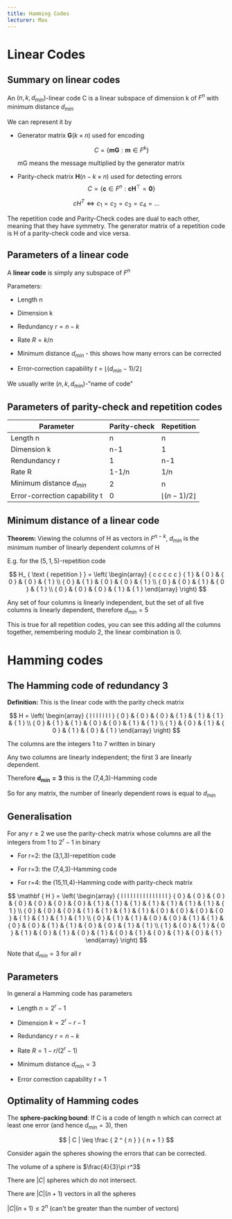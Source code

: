 ```yaml
---
title: Hamming Codes
lecturer: Max
---
```


# Linear Codes

## Summary on linear codes

An $(n,k,d_{min})$-linear code C is a linear subspace of dimension k of
$F^n$ with minimum distance $d_{min}$

We can represent it by

- Generator matrix $\mathbf{G}(k\times n)$ used for encoding

  $$
  C = \left\{ \mathbf { m } \mathbf { G } : \mathbf { m } \in F ^ { k } \right\}
  $$

  mG means the message multiplied by the generator matrix

- Parity-check matrix $\mathbf{H}(n-k\times n)$ used for detecting
  errors
  $$
  C = \left\{ \mathbf { c } \in F ^ { n } : \mathbf { c H } ^ { \top } = \mathbf { 0 } \right\}
  $$

$$
cH^T\Leftrightarrow c_1=c_2=c_3=c_4=...
$$

The repetition code and
Parity-Check codes are dual to each other, meaning that they have
symmetry. The generator matrix of a repetition code is H of a
parity-check code and vice versa.

## Parameters of a linear code

A **linear code** is simply any subspace of $F^n$

Parameters:

- Length n

- Dimension k

- Redundancy $r=n-k$

- Rate $R=k/n$

- Minimum distance $d_{min}$ - this shows how many errors can be
  corrected

- Error-correction capability $t=\lfloor (d_{min}-1)/2\rfloor$

We usually write $(n,k,d_{min})$-"name of code"

## Parameters of parity-check and repetition codes

| Parameter                     | Parity-check | Repetition               |
| ----------------------------- | ------------ | ------------------------ |
| Length n                      | n            | n                        |
| Dimension k                   | n-1          | 1                        |
| Rendundancy r                 | 1            | n-1                      |
| Rate R                        | 1-1/n        | 1/n                      |
| Minimum distance $d_{min}$    | 2            | n                        |
| Error-correction capability t | 0            | $\lfloor (n-1)/2\rfloor$ |

## Minimum distance of a linear code

**Theorem:** Viewing the columns of H as vectors in $F^{n-k}$, $d_{min}$
is the minimum number of linearly dependent columns of H

E.g. for the $(5,1,5)$-repetition code

$$
H_ { \text { repetition } } = \left( \begin{array} { c c c c c } { 1 } & { 0 } & { 0 } & { 0 } & { 1 } \\ { 0 } & { 1 } & { 0 } & { 0 } & { 1 } \\ { 0 } & { 0 } & { 1 } & { 0 } & { 1 } \\ { 0 } & { 0 } & { 0 } & { 1 } & { 1 } \end{array} \right)
$$

Any set of four columns is linearly independent, but the set of all five
columns is linearly dependent, therefore $d_{min}=5$

This is true for all repetition codes, you can see this adding all the
columns together, remembering modulo 2, the linear combination is 0.

# Hamming codes

## The Hamming code of redundancy 3

**Definition:** This is the linear code with the parity check matrix

$$
H = \left( \begin{array} { l l l l l l l } { 0 } & { 0 } & { 0 } & { 1 } & { 1 } & { 1 } & { 1 } \\ { 0 } & { 1 } & { 1 } & { 0 } & { 0 } & { 1 } & { 1 } \\ { 1 } & { 0 } & { 1 } & { 0 } & { 1 } & { 0 } & { 1 } \end{array} \right)
$$

The columns are the integers 1 to 7 written in binary

Any two columns are linearly independent; the first 3 are linearly
dependent.

Therefore $\mathbf{d_{min}=3}$ this is the (7,4,3)-Hamming code

So for any matrix, the number of linearly dependent rows is equal to
$d_{min}$

## Generalisation

For any $r\geqslant 2$ we use the parity-check matrix whose columns are
all the integers from 1 to $2^r-1$ in binary

- For r=2: the (3,1,3)-repetition code

- For r=3: the (7,4,3)-Hamming code

- For r=4: the (15,11,4)-Hamming code with parity-check matrix

$$
\mathbf { H } = \left( \begin{array} { l l l l l l l l l l l l l l l } { 0 } & { 0 } & { 0 } & { 0 } & { 0 } & { 0 } & { 0 } & { 1 } & { 1 } & { 1 } & { 1 } & { 1 } & { 1 } & { 1 } & { 1 } \\ { 0 } & { 0 } & { 0 } & { 1 } & { 1 } & { 1 } & { 1 } & { 0 } & { 0 } & { 0 } & { 0 } & { 1 } & { 1 } & { 1 } & { 1 } \\ { 0 } & { 1 } & { 1 } & { 0 } & { 0 } & { 1 } & { 1 } & { 0 } & { 0 } & { 1 } & { 1 } & { 0 } & { 0 } & { 1 } & { 1 } \\ { 1 } & { 0 } & { 1 } & { 0 } & { 1 } & { 0 } & { 1 } & { 0 } & { 1 } & { 0 } & { 1 } & { 0 } & { 1 } & { 0 } & { 1 } \end{array} \right)
$$

Note that $d_{min}=3$ for all r

## Parameters

In general a Hamming code has parameters

- Length $n=2^r-1$

- Dimension $k=2^r-r-1$

- Redundancy $r=n-k$

- Rate $R=1-r/(2^r-1)$

- Minimum distance $d_{min}=3$

- Error correction capability $t=1$

## Optimality of Hamming codes

The **sphere-packing bound**: If C is a code of length n which can
correct at least one error (and hence $d_{min}=3$), then

$$
| C | \leq \frac { 2 ^ { n } } { n + 1 }
$$

Consider again the spheres
showing the errors that can be corrected.

The volume of a sphere is $\frac{4}{3}\pi r^3$

There are $|C|$ spheres which do not intersect.

There are $|C|(n+1)$ vectors in all the spheres

$|C|(n+1)\leqslant 2^n$ (can't be greater than the number of vectors)
